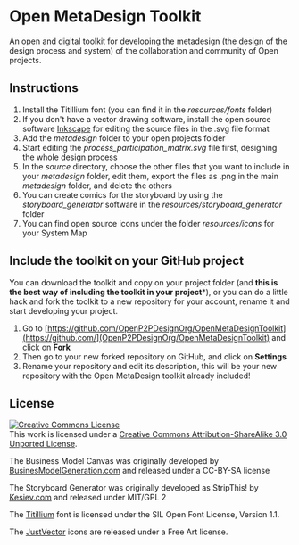 Open MetaDesign Toolkit
=======================

An open and digital toolkit for developing the metadesign (the design of the design process and system) of the collaboration and community of Open projects.

Instructions
------------

1. Install the Titillium font (you can find it in the *resources/fonts* folder)
2. If you don't have a vector drawing software, install the open source software [Inkscape](http://www.inkscape.org) for editing the source files in the .svg file format
3. Add the *metadesign* folder to your open projects folder
4. Start editing the *process_participation_matrix.svg* file first, designing the whole design process
5. In the *source* directory, choose the other files that you want to include in your *metadesign* folder, edit them, export the files as .png in the main *metadesign* folder, and delete the others
6. You can create comics for the storyboard by using the *storyboard_generator* software in the *resources/storyboard_generator* folder
7. You can find open source icons under the folder *resources/icons* for your System Map


Include the toolkit on your GitHub project
------------------------------------------
You can download the toolkit and copy on your project folder (and **this is the best way of including the toolkit in your project***), or you can do a little hack and fork the toolkit to a new repository for your account, rename it and start developing your project.

1. Go to [https://github.com/OpenP2PDesignOrg/OpenMetaDesignToolkit](https://github.com/](OpenP2PDesignOrg/OpenMetaDesignToolkit) and click on **Fork**
2. Then go to your new forked repository on GitHub, and click on **Settings**
3. Rename your repository and edit its description, this will be your new repository with the Open MetaDesign toolkit already included!

License
--------
<a rel="license" href="http://creativecommons.org/licenses/by-sa/3.0/"><img alt="Creative Commons License" style="border-width:0" src="http://i.creativecommons.org/l/by-sa/3.0/88x31.png" /></a><br />This work is licensed under a <a rel="license" href="http://creativecommons.org/licenses/by-sa/3.0/">Creative Commons Attribution-ShareAlike 3.0 Unported License</a>.

The Business Model Canvas was originally developed by [BusinesModelGeneration.com](http://www.businessmodelgeneration.com) and released under a CC-BY-SA license

The Storyboard Generator was originally developed as StripThis! by [Kesiev.com](http://www.kesiev.com/stripthis/) and released under MIT/GPL 2

The [Titillium](http://www.fontsquirrel.com/fonts/TitilliumText) font is licensed under the SIL Open Font License, Version 1.1.

The [JustVector](http://www.alexpeattie.com/projects/justvector_icons/) icons are released under a Free Art license.
 